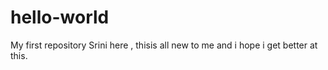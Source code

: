 # hello-world
My first repository
Srini here , thisis all new to me and i hope i get better at this.

